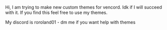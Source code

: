 Hi, I am trying to make new custom themes for vencord. Idk if I will succeed with it. If you find this feel free to use my themes.

My discord is roroland01 - dm me if you want help with themes


